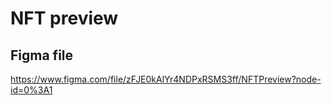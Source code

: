 # NFT preview

## Figma file
https://www.figma.com/file/zFJE0kAlYr4NDPxRSMS3ff/NFTPreview?node-id=0%3A1
